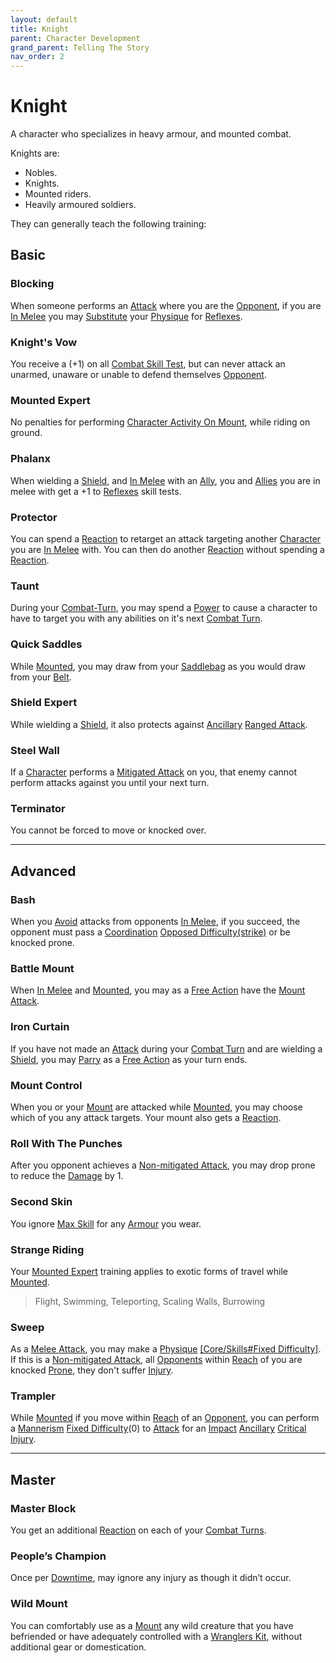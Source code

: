 ```yaml
---
layout: default
title: Knight
parent: Character Development
grand_parent: Telling The Story
nav_order: 2
---
```


# Knight

A character who specializes in heavy armour, and mounted combat.

Knights are:

- Nobles.
- Knights.
- Mounted riders.
- Heavily armoured soldiers.

They can generally teach the following training:

## Basic

### Blocking

When someone performs an [Attack](Core/Terminology#Attack) where you are the [Opponent](Core/Terminology#Opponent), if you are [In Melee](Core/Effects#In%20Melee) you may [Substitute](Core/Terminology#Substitute) your [Physique](Core/Strength#Physique) for [Reflexes](Core/Agility#Reflexes).

### Knight's Vow

You receive a (+1) on all [Combat Skill Test](Core/Terminology#Combat%20Action), but can never attack an unarmed, unaware or unable to defend themselves [Opponent](Core/Terminology#Opponent).

### Mounted Expert

No penalties for performing [Character Activity On Mount](Mounts#Character%20Activity%20On%20Mount), while riding on ground.

### Phalanx

When wielding a [Shield](Core/Terminology#Shield), and [In Melee](Core/Effects#In%20Melee) with an [Ally](Core/Terminology#Ally), you and [Allies](Core/Terminology#Ally) you are in melee with get a +1 to [Reflexes](Core/Agility#Reflexes) skill tests.

### Protector

You can spend a [Reaction](Core/Terminology#Reaction) to retarget an attack targeting another [Character](Core/Terminology#Character) you are [In Melee](Core/Effects#In%20Melee) with. You can then do another [Reaction](Core/Terminology#Reaction) without spending a [Reaction](Core/Terminology#Reaction).

### Taunt

During your [Combat-Turn](Core/Combat-Turn), you may spend a [Power](Game/Core/Blocks/Power) to cause a character to have to target you with any abilities on it's next [Combat Turn](Core/Terminology#Combat%20Turn).

### Quick Saddles

While [Mounted](Core/Terminology#Mounted), you may draw from your [Saddlebag](Storage#Saddlebag) as you would draw from your [Belt](Storage#Belt).

### Shield Expert

While wielding a [Shield](Core/Terminology#Shield), it also protects against [Ancillary](Core/Injury#Ancillary) [Ranged Attack](Core/Terminology#Ranged%20Attack).

### Steel Wall

If a [Character](Core/Terminology#Character) performs a [Mitigated Attack](Core/Terminology#Mitigated%20Attack) on you, that enemy cannot perform attacks against you until your next turn.

### Terminator

You cannot be forced to move or knocked over.

---

## Advanced

### Bash

When you [Avoid](Core/Reacting#Avoid) attacks from opponents [In Melee](Core/Effects#In%20Melee), if you succeed, the opponent must pass a [Coordination](Core/Agility#Coordination) [Opposed Difficulty(strike)](Core/Skills#Opposed%20Difficulty) or be knocked prone.

### Battle Mount

When [In Melee](Core/Effects#In%20Melee) and [Mounted](Core/Terminology#Mounted), you may as a [Free Action](Core/Terminology#Free%20Action) have the [Mount](Mounts) [Attack](Core/Terminology#Attack).

### Iron Curtain

If you have not made an [Attack](Core/Terminology#Attack) during your [Combat Turn](Core/Terminology#Combat%20Turn) and are wielding a [Shield](Core/Terminology#Shield), you may [Parry](Core/Special-Combat-Actions#Parry) as a [Free Action](Core/Terminology#Free%20Action) as your turn ends.

### Mount Control

When you or your [Mount](Mounts) are attacked while [Mounted](Core/Terminology#Mounted), you may choose which of you any attack targets. Your mount also gets a [Reaction](Core/Terminology#Reaction).

### Roll With The Punches

After you opponent achieves a [Non-mitigated Attack](Core/Terminology#Non-mitigated%20Attack), you may drop prone to reduce the [Damage](Core/Terminology#Damage) by 1.

### Second Skin

You ignore [Max Skill](Core/Armour#Skill%20Penalty) for any [Armour](Core/Armour) you wear.

### Strange Riding

Your [Mounted Expert](#Mounted%20Expert) training applies to exotic forms of travel while [Mounted](Core/Terminology#Mounted).

> Flight, Swimming, Teleporting, Scaling Walls, Burrowing

### Sweep

As a [Melee Attack](Core/Terminology#Melee%20Attack), you may make a [Physique](Core/Strength#Physique) [[Core/Skills#Fixed Difficulty]](0). If this is a [Non-mitigated Attack](Core/Terminology#Non-mitigated%20Attack), all [Opponents](Core/Terminology#Opponent) within [Reach](Core/Movement#Reach) of you are knocked [Prone](Core/Effects#Prone), they don't suffer [Injury](Core/Injury).

### Trampler

While [Mounted](Core/Terminology#Mounted) if you move within [Reach](Core/Movement#Reach) of an [Opponent](Core/Terminology#Opponent), you can perform a [Mannerism](Core/Communication#Mannerism) [Fixed Difficulty](Core/Skills#Fixed%20Difficulty)(0) to [Attack](Core/Terminology#Attack) for an [Impact](Core/Injury#Impact) [Ancillary](Core/Injury#Ancillary) [Critical Injury](Core/Injury#Critical%20Injury).

---

## Master

### Master Block

You get an additional [Reaction](Core/Terminology#Reaction) on each of your [Combat Turns](Core/Terminology#Combat%20Turn).

### People’s Champion

Once per [Downtime](Telling-The-Story#Downtime), may ignore any injury as though it didn’t occur.

### Wild Mount

You can comfortably use as a [Mount](Mounts) any wild creature that you have befriended or have adequately controlled with a [Wranglers Kit](Example-Gear#Wranglers%20Kit), without additional gear or domestication.
